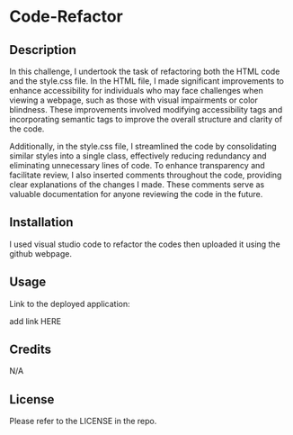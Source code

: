 # Code-Refactor

## Description

In this challenge, I undertook the task of refactoring both the HTML code and the style.css file. In the HTML file, I made significant improvements to enhance accessibility for individuals who may face challenges when viewing a webpage, such as those with visual impairments or color blindness. These improvements involved modifying accessibility tags and incorporating semantic tags to improve the overall structure and clarity of the code.

Additionally, in the style.css file, I streamlined the code by consolidating similar styles into a single class, effectively reducing redundancy and eliminating unnecessary lines of code. To enhance transparency and facilitate review, I also inserted comments throughout the code, providing clear explanations of the changes I made. These comments serve as valuable documentation for anyone reviewing the code in the future.

## Installation

I used visual studio code to refactor the codes then uploaded it using the github webpage. 

## Usage

Link to the deployed application: 

add link HERE

## Credits

N/A

## License 

Please refer to the LICENSE in the repo.